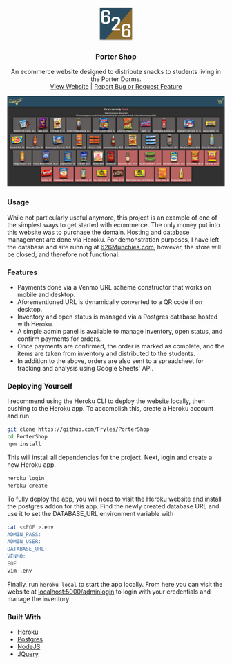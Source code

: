 <div align="center">
  <a href="https://github.com/fryles/portershop">
    <img src="public/android-chrome-192x192.png" alt="Logo" width="80" height="80">
  </a>

<h3 align="center">Porter Shop</h3>

  <p align="center">
    An ecommerce website designed to distribute snacks to students living in the Porter Dorms.
    <br />
    <a href="http://626munchies.com">View Website</a>
|
    <a href="https://github.com/fryles/portershop/issues">Report Bug or Request Feature</a>

  </p>
</div>

![Screen Shot](images/screenshot.png)

### Usage

While not particularly useful anymore, this project is an example of one of the simplest ways to get started with ecommerce.
The only money put into this website was to purchase the domain. Hosting and database management are done via Heroku.
For demonstration purposes, I have left the database and site running at [626Munchies.com](https://626munchies.com), however, the store will be closed, and therefore not functional.

### Features

- Payments done via a Venmo URL scheme constructor that works on mobile and desktop.
- Aforementioned URL is dynamically converted to a QR code if on desktop.
- Inventory and open status is managed via a Postgres database hosted with Heroku.
- A simple admin panel is available to manage inventory, open status, and confirm payments for orders.
- Once payments are confirmed, the order is marked as complete, and the items are taken from inventory and distributed to the students.
- In addition to the above, orders are also sent to a spreadsheet for tracking and analysis using Google Sheets' API.

### Deploying Yourself

I recommend using the Heroku CLI to deploy the website locally, then pushing to the Heroku app.
To accomplish this, create a Heroku account and run

```sh
git clone https://github.com/Fryles/PorterShop
cd PorterShop
npm install
```

This will install all dependencies for the project.
Next, login and create a new Heroku app.

```sh
heroku login
heroku create
```

To fully deploy the app, you will need to visit the Heroku website and install the postgres addon for this app.
Find the newly created database URL and use it to set the DATABASE_URL environment variable with

```sh
cat <<EOF >.env
ADMIN_PASS:
ADMIN_USER:
DATABASE_URL:
VENMO:
EOF
vim .env
```

Finally, run `heroku local` to start the app locally.
From here you can visit the website at [localhost:5000/adminlogin](http://localhost:5000/adminlogin) to login with your credentials and manage the inventory.

### Built With

- [Heroku](https://www.heroku.com/)
- [Postgres](https://www.postgresql.org/)
- [NodeJS](https://nodejs.org/)
- [JQuery](https://jquery.com/)
